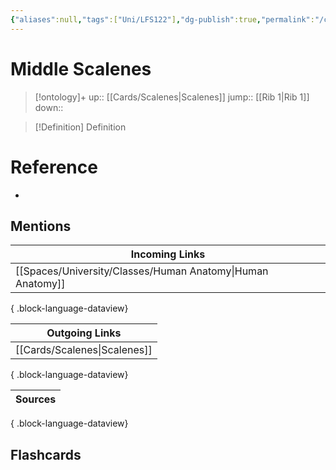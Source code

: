 ```yaml
---
{"aliases":null,"tags":["Uni/LFS122"],"dg-publish":true,"permalink":"/cards/middle-scalenes/","dgPassFrontmatter":true}
---
```


# Middle Scalenes

> [!ontology]+
> up:: [[Cards/Scalenes\|Scalenes]]
> jump:: [[Rib 1\|Rib 1]]
> down:: 

> [!Definition] Definition

# Reference

- 

## Mentions

| Incoming Links                                                |
| ------------------------------------------------------------- |
| [[Spaces/University/Classes/Human Anatomy\|Human Anatomy]] |

{ .block-language-dataview}

| Outgoing Links                  |
| ------------------------------- |
| [[Cards/Scalenes\|Scalenes]] |

{ .block-language-dataview}

| Sources |
| ------- |

{ .block-language-dataview}

## Flashcards